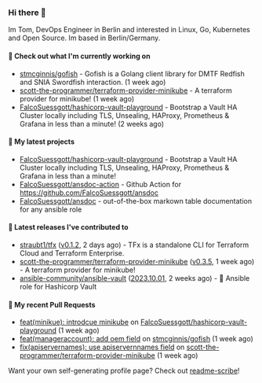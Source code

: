 ### Hi there 👋

Im Tom, DevOps Engineer in Berlin and interested in Linux, Go, Kubernetes and Open Source.
Im based in Berlin/Germany.

#### 👷 Check out what I'm currently working on

- [stmcginnis/gofish](https://github.com/stmcginnis/gofish) - Gofish is a Golang client library for DMTF Redfish and SNIA Swordfish interaction. (1 week ago)
- [scott-the-programmer/terraform-provider-minikube](https://github.com/scott-the-programmer/terraform-provider-minikube) - A terraform provider for minikube! (1 week ago)
- [FalcoSuessgott/hashicorp-vault-playground](https://github.com/FalcoSuessgott/hashicorp-vault-playground) - Bootstrap a Vault HA Cluster locally including TLS, Unsealing, HAProxy, Prometheus &amp; Grafana in less than a minute! (2 weeks ago)

#### 🌱 My latest projects

- [FalcoSuessgott/hashicorp-vault-playground](https://github.com/FalcoSuessgott/hashicorp-vault-playground) - Bootstrap a Vault HA Cluster locally including TLS, Unsealing, HAProxy, Prometheus &amp; Grafana in less than a minute!
- [FalcoSuessgott/ansdoc-action](https://github.com/FalcoSuessgott/ansdoc-action) - Github Action for https://github.com/FalcoSuessgott/ansdoc
- [FalcoSuessgott/ansdoc](https://github.com/FalcoSuessgott/ansdoc) - out-of-the-box markown table documentation for any ansible role

#### 🔭 Latest releases I've contributed to

- [straubt1/tfx](https://github.com/straubt1/tfx) ([v0.1.2](https://github.com/straubt1/tfx/releases/tag/v0.1.2), 2 days ago) - TFx is a standalone CLI for Terraform Cloud and Terraform Enterprise.
- [scott-the-programmer/terraform-provider-minikube](https://github.com/scott-the-programmer/terraform-provider-minikube) ([v0.3.5](https://github.com/scott-the-programmer/terraform-provider-minikube/releases/tag/v0.3.5), 1 week ago) - A terraform provider for minikube!
- [ansible-community/ansible-vault](https://github.com/ansible-community/ansible-vault) ([2023.10.01](https://github.com/ansible-community/ansible-vault/releases/tag/2023.10.01), 2 weeks ago) - :key: Ansible role for Hashicorp Vault

#### 🔨 My recent Pull Requests

- [feat(minikue): introdcue minikube](https://github.com/FalcoSuessgott/hashicorp-vault-playground/pull/5) on [FalcoSuessgott/hashicorp-vault-playground](https://github.com/FalcoSuessgott/hashicorp-vault-playground) (1 week ago)
- [feat(manageraccount): add oem field](https://github.com/stmcginnis/gofish/pull/280) on [stmcginnis/gofish](https://github.com/stmcginnis/gofish) (1 week ago)
- [fix(apiservernames): use apiservernnames field](https://github.com/scott-the-programmer/terraform-provider-minikube/pull/100) on [scott-the-programmer/terraform-provider-minikube](https://github.com/scott-the-programmer/terraform-provider-minikube) (1 week ago)

Want your own self-generating profile page? Check out [readme-scribe](https://github.com/muesli/readme-scribe)!